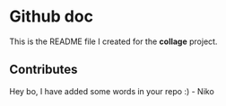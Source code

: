 # Github doc
This is the README file I created for the **collage** project.
## Contributes

Hey bo, I have added some words in your repo :) - Niko